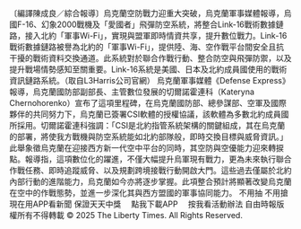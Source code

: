 〔編譯陳成良／綜合報導〕烏克蘭空防戰力迎重大突破，烏克蘭軍事媒體報導，烏國F-16、幻象2000戰機及「愛國者」飛彈防空系統，將整合Link-16戰術數據鏈路，接入北約「軍事Wi-Fi」，實現與盟軍即時情資共享，提升數位戰力。Link-16戰術數據鏈路被譽為北約的「軍事Wi-Fi」，提供陸、海、空作戰平台間安全且抗干擾的戰術資料交換通道。此系統對於聯合作戰行動、整合防空與飛彈防禦，以及提升戰場情勢感知至關重要。Link-16系統是美國、日本及北約成員國使用的戰術資訊鏈路系統。（取自L3Harris公司官網）
烏克蘭軍事媒體《Defense Express》報導，烏克蘭國防部副部長、主管數位發展的切爾諾霍連科（Kateryna Chernohorenko）宣布了這項里程碑，在烏克蘭國防部、總參謀部、空軍及國際夥伴的共同努力下，烏克蘭已簽署CSI軟體的授權協議，該軟體為多數北約成員國所採用。切爾諾霍連科強調：「CSI是北約指管系統架構的關鍵組成，其在烏克蘭的部署，將使我方戰機與防空系統能如北約部隊般，即時交換目標與威脅資訊。」此舉象徵烏克蘭在迎接西方新一代空中平台的同時，其空防與空優能力迎來轉捩點。報導指，這項數位化的躍進，不僅大幅提升烏軍現有戰力，更為未來執行聯合作戰任務、即時追蹤威脅、以及規劃跨境接戰行動開啟大門。這些過去僅屬於北約內部行動的進階能力，烏克蘭如今亦將逐步掌握。此項整合預計將顯著改變烏克蘭在空中的作戰態勢，並進一步深化其與西方盟國的軍事協同能力。
    不用抽 不用搶 現在用APP看新聞 保證天天中獎　
    點我下載APP　
    按我看活動辦法
自由時報版權所有不得轉載 © 2025 The Liberty Times. All Rights Reserved.